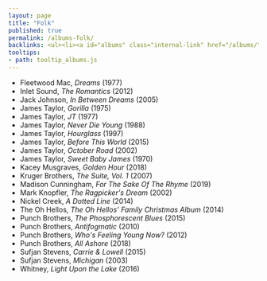 ```yaml
---
layout: page
title: "Folk"
published: true
permalink: /albums-folk/
backlinks: <ul><li><a id="albums" class="internal-link" href="/albums/">Albums</a></li></ul>
tooltips: 
- path: tooltip_albums.js
---
```


* Fleetwood Mac, *Dreams* (1977)
* Inlet Sound, *The Romantics* (2012)
* Jack Johnson, *In Between Dreams* (2005)
* James Taylor, *Gorilla* (1975)
* James Taylor, *JT* (1977)
* James Taylor, *Never Die Young* (1988)
* James Taylor, *Hourglass* (1997)
* James Taylor, *Before This World* (2015)
* James Taylor, *October Road* (2002)
* James Taylor, *Sweet Baby James* (1970)
* Kacey Musgraves, *Golden Hour* (2018)
* Kruger Brothers, *The Suite, Vol. 1* (2007)
* Madison Cunningham, *For The Sake Of The Rhyme* (2019)
* Mark Knopfler, *The Ragpicker's Dream* (2002)
* Nickel Creek, *A Dotted Line* (2014)
* The Oh Hellos, *The Oh Hellos' Family Christmas Album* (2014)
* Punch Brothers, *The Phosphorescent Blues* (2015)
* Punch Brothers, *Antifogmatic* (2010)
* Punch Brothers, *Who's Feeling Young Now?* (2012)
* Punch Brothers, *All Ashore* (2018)
* Sufjan Stevens, *Carrie & Lowell* (2015)
* Sufjan Stevens, *Michigan* (2003)
* Whitney, *Light Upon the Lake* (2016)
